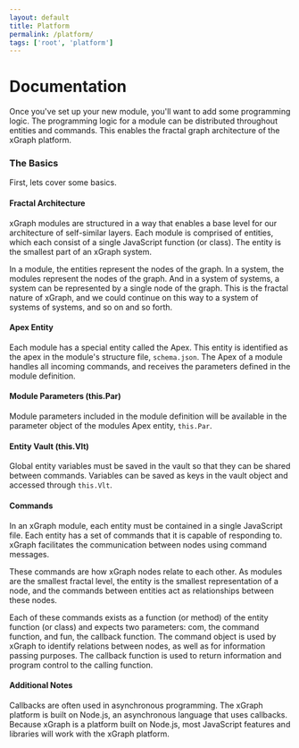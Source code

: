 ```yaml
---
layout: default
title: Platform
permalink: /platform/
tags: ['root', 'platform']
---
```

# Documentation

Once you've set up your new module, you'll want to add some programming logic. The programming logic for a 
module can be distributed throughout entities and commands. This enables the fractal graph architecture of 
the xGraph platform. 

### The Basics
First, lets cover some basics.

#### Fractal Architecture
xGraph modules are structured in a way that enables a base level for our architecture of self-similar layers. 
Each module is comprised of entities, which each consist of a single JavaScript function (or class). The 
entity is the smallest part of an xGraph system. 

In a module, the entities represent the nodes of the graph. In a system, the modules represent the nodes of 
the graph. And in a system of systems, a system can be represented by a single node of the graph. This is the 
fractal nature of xGraph, and we could continue on this way to a system of systems of systems, and so on and 
so forth.

#### Apex Entity
Each module has a special entity called the Apex. This entity is identified as the apex in the module's 
structure file, `schema.json`. The Apex of a module handles all incoming commands, and receives the parameters 
defined in the module definition. 

#### Module Parameters (this.Par)
Module parameters included in the module definition will be available in the parameter object of the modules 
Apex entity, `this.Par`.

#### Entity Vault (this.Vlt)
Global entity variables must be saved in the vault so that they can be shared between commands. Variables can 
be saved as keys in the vault object and accessed through `this.Vlt`.

#### Commands
In an xGraph module, each entity must be contained in a single JavaScript file. Each entity has a set of 
commands that it is capable of responding to. xGraph facilitates the communication between nodes using 
command messages. 

These commands are how xGraph nodes relate to each other. As modules are the smallest fractal level, the 
entity is the smallest representation of a node, and the commands between entities act as relationships 
between these nodes.

Each of these commands exists as a function (or method) of the entity function (or class) and expects two 
parameters: com, the command function, and fun, the callback function. The command object is used by xGraph 
to identify relations between nodes, as well as for information passing purposes. The callback function is 
used to return information and program control to the calling function. 

#### Additional Notes
Callbacks are often used in asynchronous programming. The xGraph platform is built on Node.js, an 
asynchronous language that uses callbacks. Because xGraph is a platform built on Node.js, most JavaScript 
features and libraries will work with the xGraph platform. 
